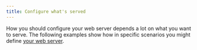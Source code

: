 ```yaml
---
title: Configure what's served
---
```


How you should configure your web server depends a lot on what you want to serve.
The following examples show how in specific scenarios you might define [your web server](/create-apps/app-reference/images/builtin-image.md#web).
